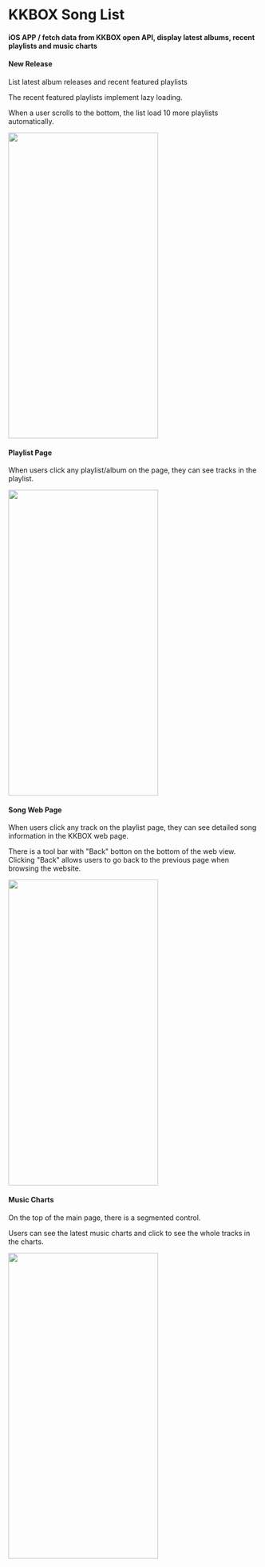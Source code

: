 # KKBOX Song List
#### iOS APP / fetch data from KKBOX open API, display latest albums, recent playlists and music charts

#### New Release
List latest album releases and recent featured playlists

The recent featured playlists implement lazy loading.

When a user scrolls to the bottom, the list load 10 more playlists automatically.

<img src="/demo/new_releas_playlist.gif" width="300" height="612"/>

#### Playlist Page
When users click any playlist/album on the page, they can see tracks in the playlist.

<img src="/demo/new_release_lazy_loading.gif" width="300" height="612"/>

#### Song Web Page
When users click any track on the playlist page, they can see detailed song information in the KKBOX web page.

There is a tool bar with "Back" botton on the bottom of the web view. Clicking "Back" allows users to go back to the previous page when browsing the website.

<img src="/demo/web_view.gif" width="300" height="612"/>

#### Music Charts
On the top of the main page, there is a segmented control.

Users can see the latest music charts and click to see the whole tracks in the charts.

<img src="/demo/music_charts_web.gif" width="300" height="612"/>
